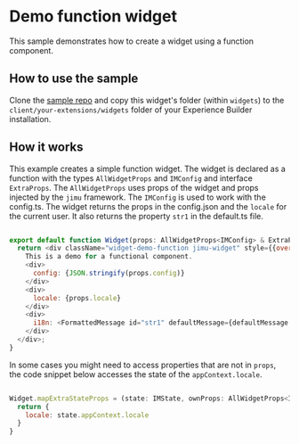 # Demo function widget
This sample demonstrates how to create a widget using a function component.

## How to use the sample
Clone the [sample repo](https://github.com/esri/arcgis-experience-builder-sdk-resources) and copy this widget's folder (within `widgets`) to the `client/your-extensions/widgets` folder of your Experience Builder installation.

## How it works
This example creates a simple function widget. The widget is declared as a function with the types `AllWidgetProps` and `IMConfig` and  interface `ExtraProps`. The `AllWidgetProps` uses props of the widget and props injected by the `jimu` framework. The `IMConfig` is used to work with the config.ts. 
The widget returns the props in the config.json and the `locale` for the current user. It also returns the property `str1` in the default.ts file.


```javascript

export default function Widget(props: AllWidgetProps<IMConfig> & ExtraProps){
  return <div className="widget-demo-function jimu-widget" style={{overflow: 'auto'}}>
    This is a demo for a functional component.
    <div>
      config: {JSON.stringify(props.config)}
    </div>
    <div>
      locale: {props.locale}
    </div>
    <div>
      i18n: <FormattedMessage id="str1" defaultMessage={defaultMessage.str1}></FormattedMessage>
    </div>
  </div>;
}


```
In some cases you might need to access properties that are not in `props`, the code snippet below accesses the state of the `appContext.locale`.
```javascript

Widget.mapExtraStateProps = (state: IMState, ownProps: AllWidgetProps<IMConfig>): ExtraProps => {
  return {
    locale: state.appContext.locale
  }
}

```





